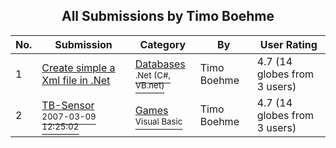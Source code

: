 ﻿<div align="center">

## All Submissions by Timo Boehme

</div>

No.  | Submission | Category | By   | User Rating
---- | ---------- | -------- | ---- | -----------
1 | [Create simple a Xml file in \.Net<br />](https://github.com/Planet-Source-Code/timo-boehme-create-simple-a-xml-file-in-net__10-7002) | [Databases<br /><sup>.Net (C#, VB.net)</sup>](../ByCategory/databases__10-5.md) | Timo Boehme | 4.7 (14 globes from 3 users)
2 | [TB\-Sensor<br /><sup>2007-03-09 12:25:02</sup>](https://github.com/Planet-Source-Code/timo-boehme-tb-sensor__1-68082) | [Games<br /><sup>Visual Basic</sup>](../ByCategory/games__1-38.md) | Timo Boehme | 4.7 (14 globes from 3 users)
